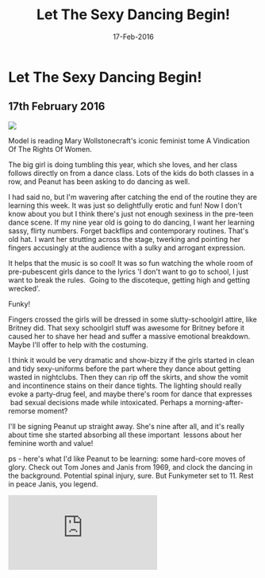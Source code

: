 ﻿---
layout: post
title: 'Let The Sexy Dancing Begin!'
date: 17-Feb-2016
categories: tbd
---

# Let The Sexy Dancing Begin!

## 17th February 2016

<img class="photo-horiz" src="http://1.bp.blogspot.com/-8mVtw6JLY6I/TYv_TL3_0pI/AAAAAAAAACI/DXuOJ8Uhvik/s1600/schoolgirllibrarian.jpg" />

Model is reading Mary Wollstonecraft's iconic feminist tome A Vindication Of The Rights Of Women.

The big girl is doing tumbling this year, which she loves, and her class follows directly on from a dance class. Lots of the kids do both classes in a row,   and Peanut has been asking to do dancing as well.

I had said no, but I'm wavering after catching the end of the routine they are learning this week. It was just so delightfully erotic and fun! Now I don't know about you but I think there's just not enough sexiness in the pre-teen dance scene. If my nine year old is going to do dancing, I want her learning sassy, flirty numbers. Forget backflips and contemporary routines. That's old hat. I want her strutting across the stage, twerking and pointing her fingers accusingly at the audience with a sulky and arrogant expression.

It helps that the music is so cool! It was so fun watching the whole room of pre-pubescent girls dance to the lyrics 'I don't want to go to school, I just want to break the rules.  Going to the discoteque, getting high and getting wrecked'.

Funky!

Fingers crossed the girls will be dressed in some slutty-schoolgirl attire, like Britney did. That sexy schoolgirl stuff was awesome for Britney before it caused her to shave her head and suffer a massive emotional breakdown. Maybe I'll offer to help with the costuming.

I think it would be very dramatic and show-bizzy if the girls started in clean and tidy sexy-uniforms before the part where they dance about getting wasted in nightclubs. Then they can rip off the skirts, and show the vomit and incontinence stains on their dance tights. The lighting should really evoke a party-drug feel, and maybe there's room for dance that expresses  bad sexual decisions made while intoxicated. Perhaps a morning-after- remorse moment?

I'll be signing Peanut up straight away. She's nine after all, and it's really about time she started absorbing all these important  lessons about her feminine worth and value!

ps - here's what I'd like Peanut to be learning: some hard-core moves of glory. Check out Tom Jones and Janis from 1969, and clock the dancing in the background. Potential spinal injury, sure. But Funkymeter set to 11. Rest in peace Janis, you legend.

<iframe src="https://www.youtube.com/embed/wRmRvNx4rCs" frameborder="0" gesture="media" allow="encrypted-media" allowfullscreen></iframe>
